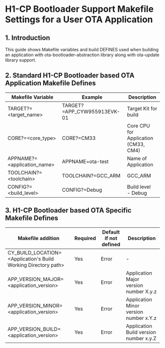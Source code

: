 # H1-CP Bootloader Support Makefile Settings for a User OTA Application

## 1. Introduction

This guide shows Makefile variables and build DEFINES used when building an application with ota-bootloader-abstraction library along with ota-update library support.


## 2. Standard H1-CP Bootloader based OTA Application Makefile Defines


| Makefile Variable | Example | Description |
| ----------------- | ------- | ----------- |
| TARGET?=\<target_name\> | TARGET?=APP_CYW955913EVK-01 | Target Kit for build |
| CORE?=\<core_type\> | CORE?=CM33 | Core CPU for Application<br>(CM33, CM4) |
| APPNAME?=\<application_name\> | APPNAME=ota-test | Name of Application |
| TOOLCHAIN?=\<toolchain\> | TOOLCHAIN?=GCC_ARM | GCC_ARM |
| CONFIG?=\<build_level\> | CONFIG?=Debug | Build level<br>- Debug |

## 3. H1-CP Bootloader based OTA Specific Makefile Defines

| Makefile addition | Required | Default if not defined | Description |
| ----------------- | -------- | ---------------------- | ----------- |
| CY_BUILD_LOCATION=\<Application's Build Working Directory path\> | Yes | Error | - |
| APP_VERSION_MAJOR=\<application_version\> | Yes | Error | Application Major version number  X.y.z|
| APP_VERSION_MINOR=\<application_version\> | Yes | Error | Application Minor version number  x.Y.z|
| APP_VERSION_BUILD=\<application_version\> | Yes | Error | Application Build version number x.y.Z |
